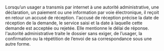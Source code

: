 Lorsqu’un usager a transmis par internet à une autorité administrative, une déclaration, un paiement ou une information par voie électronique, il reçoit en retour un accusé de réception. l'accusé de réception précise la date de réception de la demande, le service saisi et la date à laquelle cette demande est acceptée ou rejetée. Elle mentionne le délai de réponse. l'autorité administrative traite le dossier sans exiger, de l’usager, la confirmation ou la répétition de l’envoi de sa correspondance sous une autre forme.